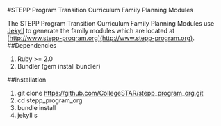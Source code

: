 #STEPP Program Transition Curriculum Family Planning Modules

The STEPP Program Transition Curriculum Family Planning Modules use [Jekyll](http://www.jekyllrb.com) to generate the family modules which are located at [http://www.stepp-program.org](http://www.stepp-program.org).
##Dependencies
1. Ruby >= 2.0
2. Bundler (gem install bundler)

##Installation

1. git clone https://github.com/CollegeSTAR/stepp_program_org.git
2. cd stepp_program_org
3. bundle install
4. jekyll s
